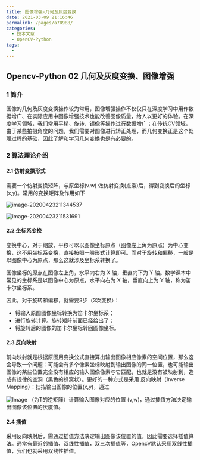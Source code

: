 ```yaml
---
title: 图像增强-几何及灰度变换
date: 2021-03-09 21:16:46
permalink: /pages/a70988/
categories:
  - 技术文章
  - OpenCV-Python
tags:
  - 
---
```


## Opencv-Python 02 几何及灰度变换、图像增强

### 1 简介

图像的几何及灰度变换操作较为常用，图像增强操作不仅仅只在深度学习中用作数据增广、在实际应用中图像增强技术也能改善图像质量，给人以更好的体验。在深度学习领域，我们常用平移、旋转、镜像等操作进行数据增广；在传统CV领域，由于某些拍摄角度的问题，我们需要对图像进行矫正处理，而几何变换正是这个处理过程的基础，因此了解和学习几何变换也是有必要的。

### 2 算法理论介绍

#### 2.1 仿射变换形式

需要一个仿射变换矩阵，与原坐标(v.w) 做仿射变换(点乘)后，得到变换后的坐标(x,y)。常用的变换矩阵及作用如下

![image-20200423211344537](https://muyun-blog-pic.oss-cn-shanghai.aliyuncs.com/picgo/image-20200423211344537.png#vwid=569&vhei=109)

![image-20200423211531691](https://muyun-blog-pic.oss-cn-shanghai.aliyuncs.com/picgo/image-20200423211531691.png#vwid=714&vhei=384)

#### 2.2 坐标系变换

变换中心，对于缩放、平移可以以图像坐标原点（图像左上角为原点）为中心变换，这不用坐标系变换，直接按照一般形式计算即可。而对于旋转和偏移，一般是以图像中心为原点，那么这就涉及坐标系转换了。

图像坐标的原点在图像左上角，水平向右为 X 轴，垂直向下为 Y 轴。数学课本中常见的坐标系是以图像中心为原点，水平向右为 X 轴，垂直向上为 Y 轴，称为笛卡尔坐标系。

因此，对于旋转和偏移，就需要3步（3次变换）：

* 将输入原图图像坐标转换为笛卡尔坐标系；
* 进行旋转计算。旋转矩阵前面已经给出了；
* 将旋转后的图像的笛卡尔坐标转回图像坐标。

#### 2.3 反向映射

前向映射就是根据原图用变换公式直接算出输出图像相应像素的空间位置，那么这会导致一个问题：可能会有多个像素坐标映射到输出图像的同一位置，也可能输出图像的某些位置完全没有相应的输入图像像素与它匹配，也就是没有被映射到，造成有规律的空洞（黑色的蜂窝状）。更好的一种方式是采用 反向映射（Inverse Mapping）：扫描输出图像的位置(x,y)，通过

![Image](https://img-blog.csdnimg.cn/20200413005247477.png#vwid=180&vhei=21)
（为T的逆矩阵）计算输入图像对应的位置 (v,w)，通过插值方法决定输出图像该位置的灰度值。

#### 2.4 插值

采用反向映射后，需通过插值方法决定输出图像该位置的值，因此需要选择插值算法。通常有最近邻插值、双线性插值，双三次插值等，OpencV默认采用双线性插值，我们也就采用双线性插值。